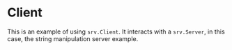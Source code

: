 # Client

This is an example of using `srv.Client`. It interacts with a `srv.Server`, in
this case, the string manipulation server example.
